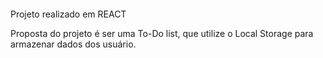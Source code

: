 ####


Projeto realizado em REACT 

Proposta do projeto é ser uma To-Do list, que utilize o Local Storage para armazenar dados dos usuário.

